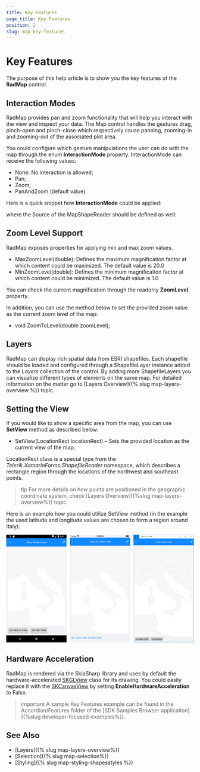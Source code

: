 ```yaml
---
title: Key Features
page_title: Key Features
position: 2
slug: map-key-features
---
```


# Key Features

The purpose of this help article is to show you the key features of the **RadMap** control. 

## Interaction Modes

RadMap provides pan and zoom functionality that will help you interact with the view and inspect your data. The Map control handles the gestures drag, pinch-open and pinch-close which respectively cause panning, zooming-in and zooming-out of the associated plot area.

You could configure which gesture manipulations the user can do with the map through the enum **InteractionMode** property. InteractionMode can receive the following values:

* None: No interaction is allowed;
* Pan; 
* Zoom;
* PanAndZoom (default value).

Here is a quick snippet how **InteractionMode** could be applied:

<snippet id='map-interaction-mode-xaml' />

where the Source of the MapShapeReader should be defined as well:

<snippet id='map-interactionmode-settintsource' />

## Zoom Level Support

RadMap exposes properties for applying min and max zoom values.

* MaxZoomLevel(double): Defines the maximum magnification factor at which content could be maximized. The default value is 20.0
* MinZoomLevel(double): Defines the minimum magnification factor at which content could be minimized. The default value is 1.0

You can check the current magnification through the readonly **ZoomLevel** property.

<snippet id='map-zoom-level-xaml' />

In addition, you can use the method below to set the provided zoom value as the current zoom level of the map:

* void ZoomToLevel(double zoomLevel);

## Layers

RadMap can display rich spatial data from ESRI shapefiles. Each shapefile should be loaded and configured through a ShapefileLayer instance added to the *Layers* collection of the control. By adding more ShapefileLayers you can visualize different types of elements on the same map.  For detailed information on the matter go to [Layers Overview]({% slug map-layers-overview %}) topic.

## Setting the View

If you would like to show a specific area from the map, you can use **SetView** method as described below:

* SetView(LocationRect locationRect) – Sets the provided location as the current view of the map. 

LocationRect class is a special type from the *Telerik.XamarinForms.ShapefileReader* namespace, which describes a rectangle region through the locations of the northwest and southeast points.  

>tip For more details on how points are positioned in the geographic coordinate system, check [Layers Overview]({%slug map-layers-overview%}) topic. 

Here is an example how you could utilize SetView method (in the example the used latitude and longitude values are chosen to form a region around Italy):

<snippet id='map-setview-code' />

![Map SetView](images/map_getbestview.png)

## Hardware Acceleration

RadMap is rendered via the SkiaSharp library and uses by default the hardware-accelerated [SKGLView](https://docs.microsoft.com/en-us/dotnet/api/skiasharp.views.forms.skglview?view=skiasharp-views-forms) class for its drawing. 
You could easily replace it with the [SKCanvasView](https://docs.microsoft.com/en-us/dotnet/api/skiasharp.views.forms.skcanvasview?view=skiasharp-views-forms) by setting **EnableHardwareAcceleration** to False.

>important A sample Key Features example can be found in the Accordion/Features folder of the [SDK Samples Browser application]({%slug developer-focused-examples%}).

## See Also

- [Layers]({% slug map-layers-overview%})
- [Selection]({% slug map-selection%})
- [Styling]({% slug map-styling-shapesstyles %})

